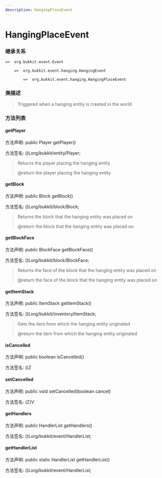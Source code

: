 ```yaml
---
description: HangingPlaceEvent
---
```


# HangingPlaceEvent

### 继承关系

    =>  org.bukkit.event.Event

        =>  org.bukkit.event.hanging.HangingEvent

            =>  org.bukkit.event.hanging.HangingPlaceEvent

### 类描述

> Triggered when a hanging entity is created in the world

### 方法列表

#### getPlayer

方法声明: public Player getPlayer()

方法签名: ()Lorg/bukkit/entity/Player;

> Returns the player placing the hanging entity
>
> @return the player placing the hanging entity

#### getBlock

方法声明: public Block getBlock()

方法签名: ()Lorg/bukkit/block/Block;

> Returns the block that the hanging entity was placed on
>
> @return the block that the hanging entity was placed on

#### getBlockFace

方法声明: public BlockFace getBlockFace()

方法签名: ()Lorg/bukkit/block/BlockFace;

> Returns the face of the block that the hanging entity was placed on
>
> @return the face of the block that the hanging entity was placed on

#### getItemStack

方法声明: public ItemStack getItemStack()

方法签名: ()Lorg/bukkit/inventory/ItemStack;

> Gets the item from which the hanging entity originated
>
> @return the item from which the hanging entity originated

#### isCancelled

方法声明: public boolean isCancelled()

方法签名: ()Z

#### setCancelled

方法声明: public void setCancelled(boolean cancel)

方法签名: (Z)V

#### getHandlers

方法声明: public HandlerList getHandlers()

方法签名: ()Lorg/bukkit/event/HandlerList;

#### getHandlerList

方法声明: public static HandlerList getHandlerList()

方法签名: ()Lorg/bukkit/event/HandlerList;